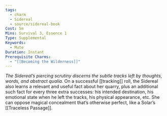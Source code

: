 ```yaml
---
tags:
  - charm
  - Sidereal
  - source/sidereal-book
Cost: 5m
Mins: Survival 3, Essence 1
Type: Supplemental
Keywords:
  - Mute
Duration: Instant
Prerequisite Charms:
  - "[[Becoming the Wilderness]]"
---
```

*The Sidereal’s piercing scrutiny discerns the subtle tracks left by thoughts, words, and abstract qualia.*
On a successful [[tracking]] roll, the Sidereal also learns a relevant and useful fact about her quarry, plus an additional such fact for every three extra successes: his intended destination, his emotional state when he left the tracks, his physical appearance, etc. She can oppose magical concealment that’s otherwise perfect, like a Solar’s [[Traceless Passage]].